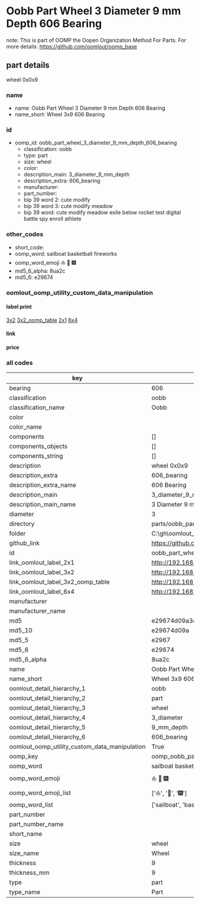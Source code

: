 # Oobb Part Wheel 3 Diameter 9 mm Depth 606 Bearing  

note: This is part of OOMP the Oopen Organization Method For Parts. For more details: https://github.com/oomlout/oomp_base

##  part details
  



wheel 0x0x9



### name
* name: Oobb Part Wheel 3 Diameter 9 mm Depth 606 Bearing
* name_short: Wheel 3x9 606 Bearing
### id
* oomp_id: oobb_part_wheel_3_diameter_9_mm_depth_606_bearing
  * classification: oobb
  * type: part
  * size: wheel
  * color: 
  * description_main: 3_diameter_9_mm_depth
  * description_extra: 606_bearing
  * manufacturer: 
  * part_number: 
  * bip 39 word 2: cute modify
  * bip 39 word 3: cute modify meadow
  * bip 39 word: cute modify meadow exile below rocket test digital battle spy enroll athlete

### other_codes
* short_code: 
* oomp_word: sailboat basketball fireworks
* oomp_word_emoji :sailboat: :basketball: :fireworks:
* md5_6_alpha: 8ua2c
* md5_6: e29674






### oomlout_oomp_utility_custom_data_manipulation
#### label print
[3x2](http://192.168.1.245:1112/?label=oomp%208ua2c)
[3x2_oomp_table](http://192.168.1.108:1112/?label=oomp%208ua2c)
[2x1](http://192.168.1.242:1112/?label=oomp%208ua2c)
[6x4](http://192.168.1.55:1112/?label=oomp%208ua2c)    

#### link

                              

#### price







### all codes 
| key | value |  
| --- | --- |  
| bearing | 606 |  
| classification | oobb |  
| classification_name | Oobb |  
| color |  |  
| color_name |  |  
| components | [] |  
| components_objects | [] |  
| components_string | [] |  
| description | wheel 0x0x9 |  
| description_extra | 606_bearing |  
| description_extra_name | 606 Bearing |  
| description_main | 3_diameter_9_mm_depth |  
| description_main_name | 3 Diameter 9 mm Depth |  
| diameter | 3 |  
| directory | parts/oobb_part_wheel_3_diameter_9_mm_depth_606_bearing |  
| folder | C:\gh\oomlout_oobb_version_4_generated_parts\parts\oobb_part_wheel_3_diameter_9_mm_depth_606_bearing |  
| github_link | https://github.com/oomlout/oomlout_oomp_part_src/tree/main/parts/oobb_part_wheel_3_diameter_9_mm_depth_606_bearing |  
| id | oobb_part_wheel_3_diameter_9_mm_depth_606_bearing |  
| link_oomlout_label_2x1 | http://192.168.1.242:1112/?label=oomp%208ua2c |  
| link_oomlout_label_3x2 | http://192.168.1.245:1112/?label=oomp%208ua2c |  
| link_oomlout_label_3x2_oomp_table | http://192.168.1.108:1112/?label=oomp%208ua2c |  
| link_oomlout_label_6x4 | http://192.168.1.55:1112/?label=oomp%208ua2c |  
| manufacturer |  |  
| manufacturer_name |  |  
| md5 | e29674d09a3dfbf2ed8a64fb1363a9b5 |  
| md5_10 | e29674d09a |  
| md5_5 | e2967 |  
| md5_6 | e29674 |  
| md5_6_alpha | 8ua2c |  
| name | Oobb Part Wheel 3 Diameter 9 mm Depth 606 Bearing |  
| name_short | Wheel 3x9 606 Bearing |  
| oomlout_detail_hierarchy_1 | oobb |  
| oomlout_detail_hierarchy_2 | part |  
| oomlout_detail_hierarchy_3 | wheel |  
| oomlout_detail_hierarchy_4 | 3_diameter |  
| oomlout_detail_hierarchy_5 | 9_mm_depth |  
| oomlout_detail_hierarchy_6 | 606_bearing |  
| oomlout_oomp_utility_custom_data_manipulation | True |  
| oomp_key | oomp_oobb_part_wheel_3_diameter_9_mm_depth_606_bearing |  
| oomp_word | sailboat basketball fireworks |  
| oomp_word_emoji | :sailboat: :basketball: :fireworks: |  
| oomp_word_emoji_list | [':sailboat:', ':basketball:', ':fireworks:'] |  
| oomp_word_list | ['sailboat', 'basketball', 'fireworks'] |  
| part_number |  |  
| part_number_name |  |  
| short_name |  |  
| size | wheel |  
| size_name | Wheel |  
| thickness | 9 |  
| thickness_mm | 9 |  
| type | part |  
| type_name | Part |  

